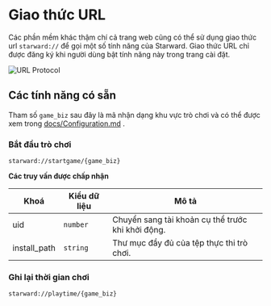 # Giao thức URL

Các phần mềm khác thậm chí cả trang web cũng có thể sử dụng giao thức url `starward://` để gọi một số tính năng của Starward. Giao thức URL chỉ được đăng ký khi người dùng bật tính năng này trong trang cài đặt.

![URL Protocol](https://github.com/phucho0237/Starward/assets/88989555/eb454803-b1f9-468f-94ea-3a431e04457f)

## Các tính năng có sẵn

Tham số `game_biz` sau đây là mã nhận dạng khu vực trò chơi và có thể được xem trong [docs/Configuration.md](./docs/Configuration.vi-VN.md#game-regions) .

### Bắt đầu trò chơi

```
starward://startgame/{game_biz}
```

**Các truy vấn được chấp nhận**

| Khoá         | Kiểu dữ liệu | Mô tả                                             |
| ------------ | ------------ | ------------------------------------------------- |
| uid          | `number`     | Chuyển sang tài khoản cụ thể trước khi khởi động. |
| install_path | `string`     | Thư mục đầy đủ của tệp thực thi trò chơi.         |

### Ghi lại thời gian chơi

```
starward://playtime/{game_biz}
```
